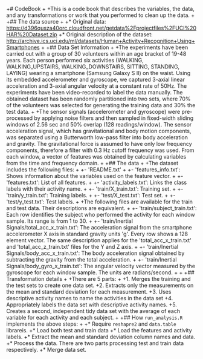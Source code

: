 +# CodeBook
 +
 +This is a code book that describes the variables, the data, and any transformations or work that you performed to clean up the data.
 +
 +## The data source
 +
 +* Original data: https://d396qusza40orc.cloudfront.net/getdata%2Fprojectfiles%2FUCI%20HAR%20Dataset.zip
 +* Original description of the dataset: http://archive.ics.uci.edu/ml/datasets/Human+Activity+Recognition+Using+Smartphones
 +
 +## Data Set Information
 +
 +The experiments have been carried out with a group of 30 volunteers within an age bracket of 19-48 years. Each person performed six activities (WALKING, WALKING_UPSTAIRS, WALKING_DOWNSTAIRS, SITTING, STANDING, LAYING) wearing a smartphone (Samsung Galaxy S II) on the waist. Using its embedded accelerometer and gyroscope, we captured 3-axial linear acceleration and 3-axial angular velocity at a constant rate of 50Hz. The experiments have been video-recorded to label the data manually. The obtained dataset has been randomly partitioned into two sets, where 70% of the volunteers was selected for generating the training data and 30% the test data.
 +
 +The sensor signals (accelerometer and gyroscope) were pre-processed by applying noise filters and then sampled in fixed-width sliding windows of 2.56 sec and 50% overlap (128 readings/window). The sensor acceleration signal, which has gravitational and body motion components, was separated using a Butterworth low-pass filter into body acceleration and gravity. The gravitational force is assumed to have only low frequency components, therefore a filter with 0.3 Hz cutoff frequency was used. From each window, a vector of features was obtained by calculating variables from the time and frequency domain.
 +
 +## The data
 +
 +The dataset includes the following files:
 +
 +- 'README.txt'
 +
 +- 'features_info.txt': Shows information about the variables used on the feature vector.
 +
 +- 'features.txt': List of all features.
 +
 +- 'activity_labels.txt': Links the class labels with their activity name.
 +
 +- 'train/X_train.txt': Training set.
 +
 +- 'train/y_train.txt': Training labels.
 +
 +- 'test/X_test.txt': Test set.
 +
 +- 'test/y_test.txt': Test labels.
 +
 +The following files are available for the train and test data. Their descriptions are equivalent.
 +
 +- 'train/subject_train.txt': Each row identifies the subject who performed the activity for each window sample. Its range is from 1 to 30.
 +
 +- 'train/Inertial Signals/total_acc_x_train.txt': The acceleration signal from the smartphone accelerometer X axis in standard gravity units 'g'. Every row shows a 128 element vector. The same description applies for the 'total_acc_x_train.txt' and 'total_acc_z_train.txt' files for the Y and Z axis.
 +
 +- 'train/Inertial Signals/body_acc_x_train.txt': The body acceleration signal obtained by subtracting the gravity from the total acceleration.
 +
 +- 'train/Inertial Signals/body_gyro_x_train.txt': The angular velocity vector measured by the gyroscope for each window sample. The units are radians/second.
 +
 +
 +## Transformation details
 +
 +There are 5 parts:
 +
 +1. Merges the training and the test sets to create one data set.
 +2. Extracts only the measurements on the mean and standard deviation for each measurement.
 +3. Uses descriptive activity names to name the activities in the data set
 +4. Appropriately labels the data set with descriptive activity names.
 +5. Creates a second, independent tidy data set with the average of each variable for each activity and each subject.
 +
 +## How ```run_analysis.R``` implements the above steps:
 +
 +* Require ```reshapre2``` and ```data.table``` librareis.
 +* Load both test and train data
 +* Load the features and activity labels.
 +* Extract the mean and standard deviation column names and data.
 +* Process the data. There are two parts processing test and train data respectively.
 +* Merge data set.